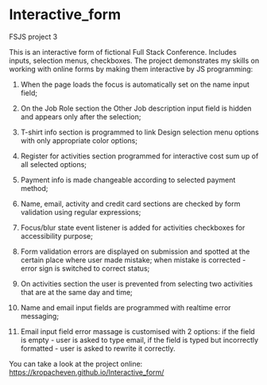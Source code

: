 # Interactive_form
 FSJS project 3

 This is an interactive form of fictional Full Stack Conference. Includes inputs, selection menus, checkboxes.
 The project demonstrates my skills on working with online forms by making them interactive by JS programming:

 1) When the page loads the focus is automatically set on the name input field;
 2) On the Job Role section the Other Job description input field is hidden and appears only after the selection;
 3) T-shirt info section is programmed to link Design selection menu options with only appropriate color options;
 4) Register for activities section programmed for interactive cost sum up of all selected options;
 5) Payment info is made changeable according to selected payment method;  
 6) Name, email, activity and credit card sections are checked by form validation using regular expressions;
 7) Focus/blur state event listener is added for activities checkboxes for accessibility purpose;
 8) Form validation errors are displayed on submission and spotted at the certain place where user made mistake;
    when mistake is corrected - error sign is switched to correct status;
 9) On activities section the user is prevented from selecting two activities that are at the same day and time;

10) Name and email input fields are programmed with realtime error messaging;
11) Email input field error massage is customised with 2 options: if the field is empty - user is asked to type email, if the field is typed but incorrectly formatted - user is asked to rewrite it correctly.

You can take a look at the project online: https://kropacheven.github.io/Interactive_form/
